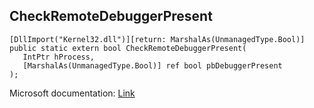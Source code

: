 ## CheckRemoteDebuggerPresent

```
[DllImport("Kernel32.dll")][return: MarshalAs(UnmanagedType.Bool)]
public static extern bool CheckRemoteDebuggerPresent(
   IntPtr hProcess,
   [MarshalAs(UnmanagedType.Bool)] ref bool pbDebuggerPresent
);
```

Microsoft documentation: [Link](https://learn.microsoft.com/en-us/windows/win32/api/debugapi/nf-debugapi-checkremotedebuggerpresent)
